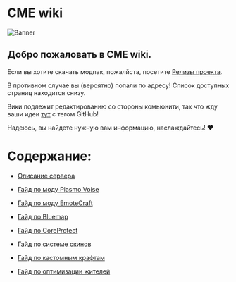 # CME wiki

![Banner](https://github.com/Kr1sper59/CME_World_wiki/blob/2f4ec8685d510aa5a185845711d674e121ae90d6/Images/Banner.gif)

## Добро пожаловать в CME wiki.

Если вы хотите скачать модпак, пожалйста, посетите [Релизы проекта](https://github.com/Kr1sper59/CME_World_wiki/releases/tag/Modpack).

В противном случае вы (вероятно) попали по адресу! Список доступных страниц находится снизу.

Вики подлежит редактированию со стороны комьюнити, так что жду ваши идеи [тут](https://ptb.discord.com/channels/1366778927728693389/1367805808426881065) с тегом GitHub!

Надеюсь, вы найдете нужную вам информацию, наслаждайтесь! ❤️

# Содержание:

- [Описание сервера](https://github.com/Kr1sper59/CME_wiki/blob/3d5e9536055c9539f0153799ebb93d7ce34542dc/Description.md)

- [Гайд по моду Plasmo Voise](https://github.com/Kr1sper59/CME_wiki/blob/3d5e9536055c9539f0153799ebb93d7ce34542dc/Guides/PlasmoVoise%20Guide.md)

- [Гайд по моду EmoteCraft](https://github.com/Kr1sper59/CME_wiki/blob/3d5e9536055c9539f0153799ebb93d7ce34542dc/Guides/emotecraft-guide.md)

- [Гайд по Bluemap](https://github.com/Kr1sper59/CME/blob/8741e3331f940dad7fa052299edc5259afa7ddd7/Guides/Bluemap-guide.md)

- [Гайд по CoreProtect](https://github.com/Kr1sper59/CME_wiki/blob/3d5e9536055c9539f0153799ebb93d7ce34542dc/Guides/coreprotect-guide.md)

- [Гайд по системе скинов](https://github.com/Kr1sper59/CME_wiki/blob/3d5e9536055c9539f0153799ebb93d7ce34542dc/Guides/skin-guide.md)

- [Гайд по кастомным крафтам](https://github.com/Kr1sper59/CME_wiki/blob/3d5e9536055c9539f0153799ebb93d7ce34542dc/Guides/Custom%20craft%20Guide.md)

- [Гайд по оптимизации жителей](https://github.com/Kr1sper59/CME_wiki/blob/3d5e9536055c9539f0153799ebb93d7ce34542dc/Guides/vilager-guide.md)
  
